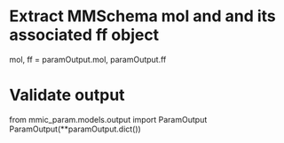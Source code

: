 # Extract MMSchema mol and and its associated ff object
mol, ff = paramOutput.mol, paramOutput.ff

# Validate output
from mmic_param.models.output import ParamOutput
ParamOutput(**paramOutput.dict())